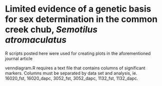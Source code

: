 # Limited evidence of a genetic basis for sex determination in the common creek chub, *Semotilus atromaculatus*

R scripts posted here were used for creating plots in the aforementioned journal article


venndiagram.R requires a text file that contains columns of significant markers. Columns must be separated by data set and analysis, ie. 16020_fst, 16020_dapc, 3052_fst, 3052_dapc, 1132_fst, 1132_dapc. 
